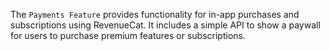 The `Payments Feature` provides functionality for in-app purchases and subscriptions using RevenueCat. It includes a simple API to show a paywall for users to purchase premium features or subscriptions.